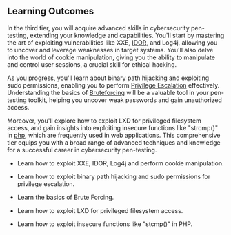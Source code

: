 ## Learning Outcomes

In the third tier, you will acquire advanced skills in cybersecurity pen-testing, extending your knowledge and capabilities. You'll start by mastering the art of exploiting vulnerabilities like XXE, [IDOR](../../../../3%20-%20Tags/Hacking%20Concepts/IDOR.md), and Log4j, allowing you to uncover and leverage weaknesses in target systems. You'll also delve into the world of cookie manipulation, giving you the ability to manipulate and control user sessions, a crucial skill for ethical hacking.

As you progress, you'll learn about binary path hijacking and exploiting sudo permissions, enabling you to perform [Privilege Escalation](../../../../3%20-%20Tags/Hacking%20Concepts/Privilege%20Escalation.md) effectively. Understanding the basics of [Bruteforcing](../../../../3%20-%20Tags/Hacking%20Concepts/Bruteforcing.md) will be a valuable tool in your pen-testing toolkit, helping you uncover weak passwords and gain unauthorized access.

Moreover, you'll explore how to exploit LXD for privileged filesystem access, and gain insights into exploiting insecure functions like "strcmp()" in [php](../../../../3%20-%20Tags/Programming%20Languages/php.md), which are frequently used in web applications. This comprehensive tier equips you with a broad range of advanced techniques and knowledge for a successful career in cybersecurity pen-testing.

- Learn how to exploit XXE, IDOR, Log4j and perform cookie manipulation.

- Learn how to exploit binary path hijacking and sudo permissions for privilege escalation.

- Learn the basics of Brute Forcing.

- Learn how to exploit LXD for privileged filesystem access.

- Learn how to exploit insecure functions like "stcmp()" in PHP.